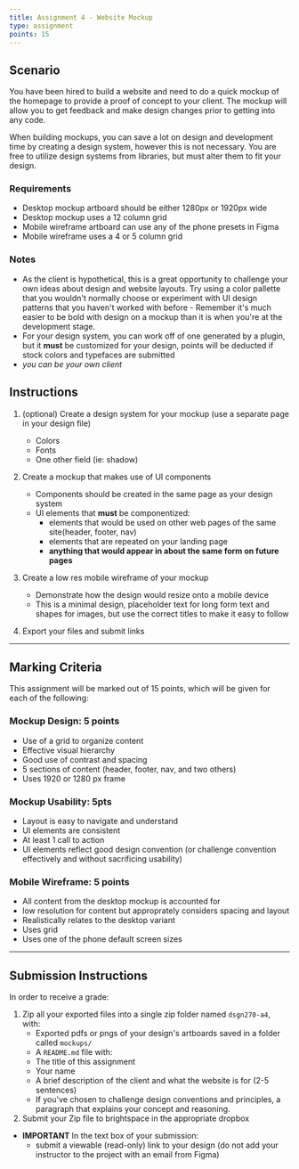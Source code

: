 ```yaml
---
title: Assignment 4 - Website Mockup
type: assignment
points: 15
---
```


## Scenario

You have been hired to build a website and need to do a quick mockup of the homepage to provide a proof of concept to your client. The mockup will allow you to get feedback and make design changes prior to getting into any code.

When building mockups, you can save a lot on design and development time by creating a design system, however this is not necessary. You are free to utilize design systems from libraries, but must alter them to fit your design.

### Requirements

- Desktop mockup artboard should be either 1280px or 1920px wide
- Desktop mockup uses a 12 column grid
- Mobile wireframe artboard can use any of the phone presets in Figma
- Mobile wireframe uses a 4 or 5 column grid

### Notes

- As the client is hypothetical, this is a great opportunity to challenge your own ideas about design and website layouts. Try using a color pallette that you wouldn't normally choose or experiment with UI design patterns that you haven't worked with before - Remember it's much easier to be bold with design on a mockup than it is when you're at the development stage.
- For your design system, you can work off of one generated by a plugin, but it **must** be customized for your design, points will be deducted if stock colors and typefaces are submitted
- _you can be your own client_

## Instructions

1. (optional) Create a design system for your mockup (use a separate page in your design file)

   - Colors
   - Fonts
   - One other field (ie: shadow)

2. Create a mockup that makes use of UI components

   - Components should be created in the same page as your design system
   - UI elements that **must** be componentized:
     - elements that would be used on other web pages of the same site(header, footer, nav)
     - elements that are repeated on your landing page
     - **anything that would appear in about the same form on future pages**

3. Create a low res mobile wireframe of your mockup

   - Demonstrate how the design would resize onto a mobile device
   - This is a minimal design, placeholder text for long form text and shapes for images, but use the correct titles to make it easy to follow

4. Export your files and submit links

---

## Marking Criteria

This assignment will be marked out of 15 points, which will be given for each of the following:

### Mockup Design: 5 points

- Use of a grid to organize content
- Effective visual hierarchy
- Good use of contrast and spacing
- 5 sections of content (header, footer, nav, and two others)
- Uses 1920 or 1280 px frame

### Mockup Usability: 5pts

- Layout is easy to navigate and understand
- UI elements are consistent
- At least 1 call to action
- UI elements reflect good design convention (or challenge convention effectively and without sacrificing usability)

### Mobile Wireframe: 5 points

- All content from the desktop mockup is accounted for
- low resolution for content but approprately considers spacing and layout
- Realistically relates to the desktop variant
- Uses grid
- Uses one of the phone default screen sizes

---

## Submission Instructions

In order to receive a grade:

1. Zip all your exported files into a single zip folder named `dsgn270-a4`, with:
   - Exported pdfs or pngs of your design's artboards saved in a folder called `mockups/`
   - A `README.md` file with:
   - The title of this assignment
   - Your name
   - A brief description of the client and what the website is for (2-5 sentences)
   - If you've chosen to challenge design conventions and principles, a paragraph that explains your concept and reasoning.
2. Submit your Zip file to brightspace in the appropriate dropbox

- **IMPORTANT** In the text box of your submission:
  - submit a viewable (read-only) link to your design (do not add your instructor to the project with an email from Figma)

